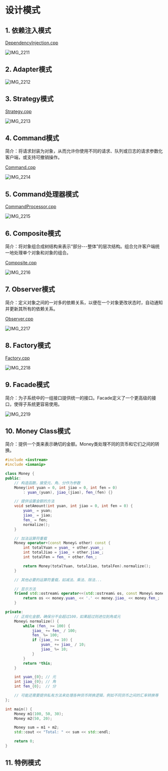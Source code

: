 # 设计模式

## 1. 依赖注入模式

[DependencyInjection.cpp](https://github.com/niu0217/Documents/blob/main/C%2B%2B/standard/Code/DependencyInjection.cpp)

![IMG_2211](设计模式.assets/IMG_2211.jpg) 

## 2. Adapter模式

![IMG_2212](设计模式.assets/IMG_2212.jpg) 

## 3. Strategy模式

[Strategy.cpp](https://github.com/niu0217/Documents/blob/main/C%2B%2B/standard/Code/Strategy.cpp)

![IMG_2213](设计模式.assets/IMG_2213.jpg) 

## 4. Command模式

简介：将请求封装为对象，从而允许你使用不同的请求、队列或日志的请求参数化客户端，或支持可撤销操作。

[Command.cpp](https://github.com/niu0217/Documents/blob/main/C%2B%2B/standard/Code/Command.cpp)

![IMG_2214](设计模式.assets/IMG_2214.jpg) 

## 5. Command处理器模式

[CommandProcessor.cpp](https://github.com/niu0217/Documents/blob/main/C%2B%2B/standard/Code/CommandProcessor.cpp)

![IMG_2215](设计模式.assets/IMG_2215.jpg) 

## 6. Composite模式

简介：将对象组合成树结构来表示“部分---整体”的层次结构。组合允许客户端统一地处理单个对象和对象的组合。

[Composite.cpp](https://github.com/niu0217/Documents/blob/main/C%2B%2B/standard/Code/Composite.cpp)

![IMG_2216](设计模式.assets/IMG_2216.jpg) 

## 7. Observer模式

简介：定义对象之间的一对多的依赖关系，以便在一个对象更改状态时，自动通知并更新其所有的依赖关系。

[Observer.cpp](https://github.com/niu0217/Documents/blob/main/C%2B%2B/standard/Code/Observer.cpp)

![IMG_2217](设计模式.assets/IMG_2217.jpg) 

## 8. Factory模式

[Factory.cpp](https://github.com/niu0217/Documents/blob/main/C%2B%2B/standard/Code/Factory.cpp)

![IMG_2218](设计模式.assets/IMG_2218.jpg) 

## 9. Facade模式

简介：为子系统中的一组接口提供统一的接口。Facade定义了一个更高级的接口，使得子系统更容易使用。

![IMG_2219](设计模式.assets/IMG_2219.jpg) 

## 10. Money Class模式

简介：提供一个类来表示确切的金额。Money类处理不同的货币和它们之间的转换。

```c++
#include <iostream>
#include <iomanip>

class Money {
public:
    // 构造函数，接受元、角、分作为参数
    Money(int yuan = 0, int jiao = 0, int fen = 0) 
        : yuan_(yuan), jiao_(jiao), fen_(fen) {}

    // 提供设置金额的方法
    void setAmount(int yuan, int jiao = 0, int fen = 0) {
        yuan_ = yuan;
        jiao_ = jiao;
        fen_ = fen;
        normalize();
    }

    // 加法运算符重载
    Money operator+(const Money& other) const {
        int totalYuan = yuan_ + other.yuan_;
        int totalJiao = jiao_ + other.jiao_;
        int totalFen = fen_ + other.fen_;

        return Money(totalYuan, totalJiao, totalFen).normalize();
    }

    // 其他必要的运算符重载，如减法、乘法、除法...

    // 显示方法
    friend std::ostream& operator<<(std::ostream& os, const Money& money) {
        return os << money.yuan_ << '.' << money.jiao_ << money.fen_;
    }

private:
    // 正规化金额，确保分不会超过100，如果超过则进位到角或元
    Money& normalize() {
        while (fen_ >= 100) {
            jiao_ += fen_ / 100;
            fen_ %= 100;
            if (jiao_ >= 10) {
                yuan_ += jiao_ / 10;
                jiao_ %= 10;
            }
        }
        return *this;
    }

    int yuan_{0}; // 元
    int jiao_{0}; // 角
    int fen_{0};  // 分

    // 可能还需要提供私有方法来处理各种货币转换逻辑，例如不同货币之间的汇率转换等
};

int main() {
    Money m1(100, 50, 30);
    Money m2(50, 20);

    Money sum = m1 + m2;
    std::cout << "Total: " << sum << std::endl;

    return 0;
}
```

## 11. 特例模式


